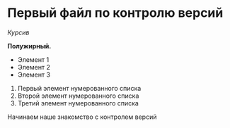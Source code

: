 # Первый файл по контролю версий

*Курсив*

**Полужирный.**

* Элемент 1
* Элемент 2
* Элемент 3

1. Первый элемент нумерованного списка
2. Второй элемент нумерованного списка
3. Третий элемент нумерованного списка

Начинаем наше знакомство с контролем версий
